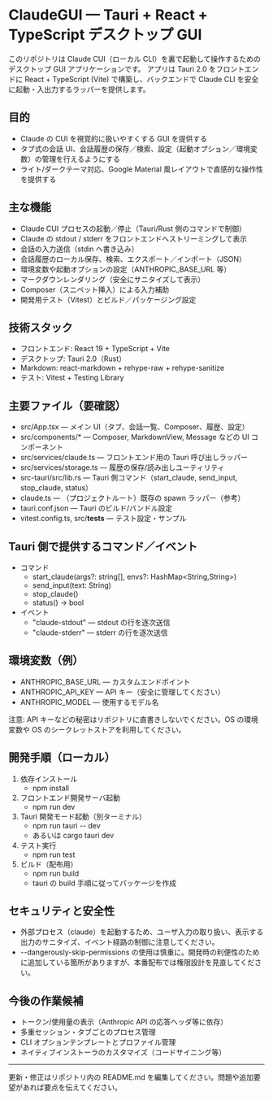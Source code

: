 # ClaudeGUI — Tauri + React + TypeScript デスクトップ GUI

このリポジトリは Claude CUI（ローカル CLI）を裏で起動して操作するためのデスクトップ GUI アプリケーションです。
アプリは Tauri 2.0 をフロントエンドに React + TypeScript (Vite) で構築し、バックエンドで Claude CLI を安全に起動・入出力するラッパーを提供します。

## 目的
- Claude の CUI を視覚的に扱いやすくする GUI を提供する
- タブ式の会話 UI、会話履歴の保存／検索、設定（起動オプション／環境変数）の管理を行えるようにする
- ライト/ダークテーマ対応、Google Material 風レイアウトで直感的な操作性を提供する

## 主な機能
- Claude CUI プロセスの起動／停止（Tauri/Rust 側のコマンドで制御）
- Claude の stdout / stderr をフロントエンドへストリーミングして表示
- 会話の入力送信（stdin へ書き込み）
- 会話履歴のローカル保存、検索、エクスポート／インポート（JSON）
- 環境変数や起動オプションの設定（ANTHROPIC_BASE_URL 等）
- マークダウンレンダリング（安全にサニタイズして表示）
- Composer（スニペット挿入）による入力補助
- 開発用テスト（Vitest）とビルド／パッケージング設定

## 技術スタック
- フロントエンド: React 19 + TypeScript + Vite
- デスクトップ: Tauri 2.0（Rust）
- Markdown: react-markdown + rehype-raw + rehype-sanitize
- テスト: Vitest + Testing Library

## 主要ファイル（要確認）
- src/App.tsx — メイン UI（タブ、会話一覧、Composer、履歴、設定）
- src/components/* — Composer, MarkdownView, Message などの UI コンポーネント
- src/services/claude.ts — フロントエンド用の Tauri 呼び出しラッパー
- src/services/storage.ts — 履歴の保存/読み出しユーティリティ
- src-tauri/src/lib.rs — Tauri 側コマンド（start_claude, send_input, stop_claude, status）
- claude.ts — （プロジェクトルート）既存の spawn ラッパー（参考）
- tauri.conf.json — Tauri のビルド/バンドル設定
- vitest.config.ts, src/__tests__ — テスト設定・サンプル

## Tauri 側で提供するコマンド／イベント
- コマンド
  - start_claude(args?: string[], envs?: HashMap<String,String>)
  - send_input(text: String)
  - stop_claude()
  - status() -> bool
- イベント
  - "claude-stdout" — stdout の行を逐次送信
  - "claude-stderr" — stderr の行を逐次送信

## 環境変数（例）
- ANTHROPIC_BASE_URL — カスタムエンドポイント
- ANTHROPIC_API_KEY — API キー（安全に管理してください）
- ANTHROPIC_MODEL — 使用するモデル名

注意: API キーなどの秘密はリポジトリに直書きしないでください。OS の環境変数や OS のシークレットストアを利用してください。

## 開発手順（ローカル）
1. 依存インストール
   - npm install
2. フロントエンド開発サーバ起動
   - npm run dev
3. Tauri 開発モード起動（別ターミナル）
   - npm run tauri -- dev
   - あるいは cargo tauri dev
4. テスト実行
   - npm run test
5. ビルド（配布用）
   - npm run build
   - tauri の build 手順に従ってパッケージを作成

## セキュリティと安全性
- 外部プロセス（claude）を起動するため、ユーザ入力の取り扱い、表示する出力のサニタイズ、イベント経路の制御に注意してください。
- --dangerously-skip-permissions の使用は慎重に。開発時の利便性のために追加している箇所がありますが、本番配布では権限設計を見直してください。

## 今後の作業候補
- トークン/使用量の表示（Anthropic API の応答ヘッダ等に依存）
- 多重セッション・タブごとのプロセス管理
- CLI オプションテンプレートとプロファイル管理
- ネイティブインストーラのカスタマイズ（コードサイニング等）

---
更新・修正はリポジトリ内の README.md を編集してください。問題や追加要望があれば要点を伝えてください。
